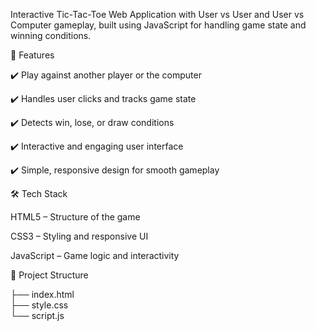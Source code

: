 Interactive Tic-Tac-Toe Web Application with User vs User and User vs Computer gameplay, built using JavaScript for handling game state and winning conditions.

🚀 Features

✔️ Play against another player or the computer

✔️ Handles user clicks and tracks game state

✔️ Detects win, lose, or draw conditions

✔️ Interactive and engaging user interface

✔️ Simple, responsive design for smooth gameplay

🛠️ Tech Stack

HTML5 – Structure of the game

CSS3 – Styling and responsive UI

JavaScript – Game logic and interactivity

📂 Project Structure

├── index.html   
├── style.css    
└── script.js    
